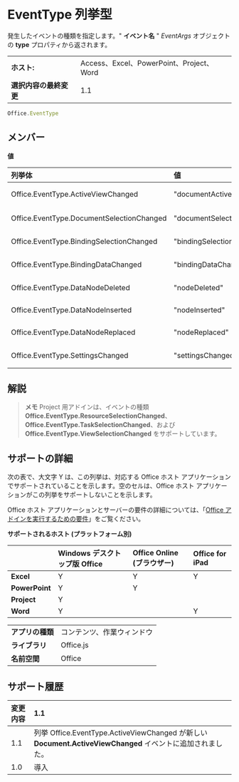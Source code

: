 
# EventType 列挙型
発生したイベントの種類を指定します。" **イベント名** " _EventArgs_ オブジェクトの **type** プロパティから返されます。

|||
|:-----|:-----|
|**ホスト:**|Access、Excel、PowerPoint、Project、Word|
|**選択内容の最終変更**|1.1|

```js
Office.EventType
```


## メンバー


**値**


|列挙体|値|説明|
|:-----|:-----|:-----|
|Office.EventType.ActiveViewChanged|"documentActiveViewChanged"|[Document.ActiveViewChanged](../../reference/shared/document.activeviewchanged.md) イベントが発生しました。|
|Office.EventType.DocumentSelectionChanged|"documentSelectionChanged"|[Document.SelectionChanged](../../reference/shared/document.selectionchanged.event.md) イベントが発生しました。|
|Office.EventType.BindingSelectionChanged|"bindingSelectionChanged"|[Binding.BindingSelectionChanged](../../reference/shared/binding.bindingselectionchangedevent.md) イベントが発生しました。|
|Office.EventType.BindingDataChanged|"bindingDataChanged"|[Binding.BindingDataChanged](../../reference/shared/binding.bindingdatachangedevent.md) イベントが発生しました。|
|Office.EventType.DataNodeDeleted|"nodeDeleted"|[CustomXmlPart.dataNodeDeleted](../../reference/shared/customxmlpart.datanodedeleted.event.md) イベントが発生しました。|
|Office.EventType.DataNodeInserted|"nodeInserted"|[CustomXmlPart.dataNodeInserted](../../reference/shared/customxmlpart.datanodeinserted.event.md) イベントが発生しました。|
|Office.EventType.DataNodeReplaced|"nodeReplaced"|[CustomXmlPart.dataNodeReplaced](../../reference/shared/customxmlpart.datanodereplaced.event.md) イベントが発生しました。|
|Office.EventType.SettingsChanged|"settingsChanged"|[Settings.settingsChanged](../../reference/shared/settings.settingschangedevent.md) イベントが発生しました。|

## 解説


 >**メモ**  Project 用アドインは、イベントの種類 **Office.EventType.ResourceSelectionChanged**、**Office.EventType.TaskSelectionChanged**、および **Office.EventType.ViewSelectionChanged** をサポートしています。


## サポートの詳細


次の表で、大文字 Y は、この列挙は、対応する Office ホスト アプリケーションでサポートされていることを示します。空のセルは、Office ホスト アプリケーションがこの列挙をサポートしないことを示します。

Office ホスト アプリケーションとサーバーの要件の詳細については、「[Office アドインを実行するための要件](../../docs/overview/requirements-for-running-office-add-ins.md)」をご覧ください。


**サポートされるホスト (プラットフォーム別)**


||**Windows デスクトップ版 Office**|**Office Online (ブラウザー)**|**Office for iPad**|
|:-----|:-----|:-----|:-----|
|**Excel**|Y|Y|Y|
|**PowerPoint**|Y|Y||
|**Project**|Y|||
|**Word**|Y||Y|

|||
|:-----|:-----|
|**アプリの種類**|コンテンツ、作業ウィンドウ|
|**ライブラリ**|Office.js|
|**名前空間**|Office|

## サポート履歴



|**変更内容**|**1.1**|
|:-----|:-----|
|1.1| 列挙 Office.EventType.ActiveViewChanged が新しい **Document.ActiveViewChanged** イベントに追加されました。|
|1.0|導入|
